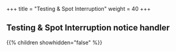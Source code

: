 +++
title = "Testing & Spot Interruption"
weight = 40
+++

## Testing & Spot Interruption notice handler

{{% children showhidden="false" %}}
